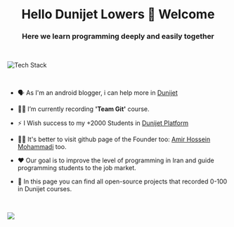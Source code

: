 <h1 align="center">Hello Dunijet Lowers 👋 Welcome</h1>
<h3 align="center">Here we learn programming deeply and easily together</h3>
<br>

<p align="left"><img src="https://skillicons.dev/icons?i=kotlin,androidstudio,java,firebase,spring,flutter,git,postman,sqlite,idea,github,vscode&perline=16" alt="Tech Stack" /> </p>

<br>

- 🗣 As I'm an android blogger, i can help more in [Dunijet](https://www.instagram.com/dunijet)

- 👨‍💻 I’m currently recording **'Team Git'** course.

- ⚡ I Wish success to my +2000 Students in [Dunijet Platform](https://dunijet.ir/)

- 💪🏻 It's better to visit github page of the Founder too: [Amir Hossein Mohammadi](https://rkara.ir/](https://github.com/amir00462)) too.

- ❤️ Our goal is to improve the level of programming in Iran and guide programming students to the job market.

- 🤝 In this page you can find all open-source projects that recorded 0-100 in Dunijet courses.

<br>

<!--
<br>

<div style="display: flex; justify-content: center;">
  <img src="https://github-readme-streak-stats.herokuapp.com/?user=amir00462&theme=default&hide_border=false" style="width: 300px; ">
  <img src="https://github-readme-stats.vercel.app/api/top-langs/?username=amir00462&theme=default&hide_border=false&include_all_commits=false&count_private=false&layout=compact" style="width: 300px;">
</div>

<br>
-->


![](https://quotes-github-readme.vercel.app/api?type=horizontal&theme=tokyonight)

